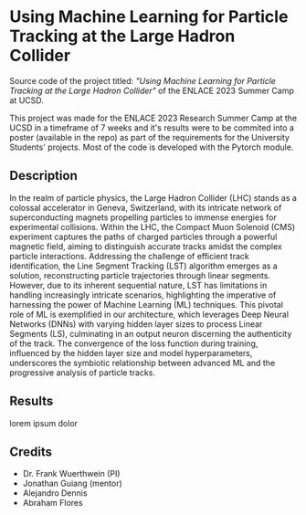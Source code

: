 # Using Machine Learning for Particle Tracking at the Large Hadron Collider
Source code of the project titled: _"Using Machine Learning for Particle Tracking at the Large Hadron Collider"_ of the ENLACE 2023 Summer Camp at UCSD.

This project was made for the ENLACE 2023 Research Summer Camp at the UCSD in a timeframe of 7 weeks and it's results were to be commited into a
poster (available in the repo) as part of the requirements for the University Students' projects. Most of the code is developed with the Pytorch module.

## Description
In the realm of particle physics, the Large Hadron Collider (LHC) stands as a colossal accelerator in Geneva, Switzerland, with its intricate network of superconducting magnets propelling particles to immense energies for experimental collisions. Within the LHC, the Compact Muon Solenoid (CMS) experiment captures the paths of charged particles through a powerful magnetic field, aiming to distinguish accurate tracks amidst the complex particle interactions. Addressing the challenge of efficient track identification, the Line Segment Tracking (LST) algorithm emerges as a solution, reconstructing particle trajectories through linear segments. However, due to its inherent sequential nature, LST has limitations in handling increasingly intricate scenarios, highlighting the imperative of harnessing the power of Machine Learning (ML) techniques. This pivotal role of ML is exemplified in our architecture, which leverages Deep Neural Networks (DNNs) with varying hidden layer sizes to process Linear Segments (LS), culminating in an output neuron discerning the authenticity of the track. The convergence of the loss function during training, influenced by the hidden layer size and model hyperparameters, underscores the symbiotic relationship between advanced ML and the progressive analysis of particle tracks.


## Results
lorem ipsum dolor

## Credits
- Dr. Frank Wuerthwein (PI)
- Jonathan Guiang (mentor)
- Alejandro Dennis
- Abraham Flores
